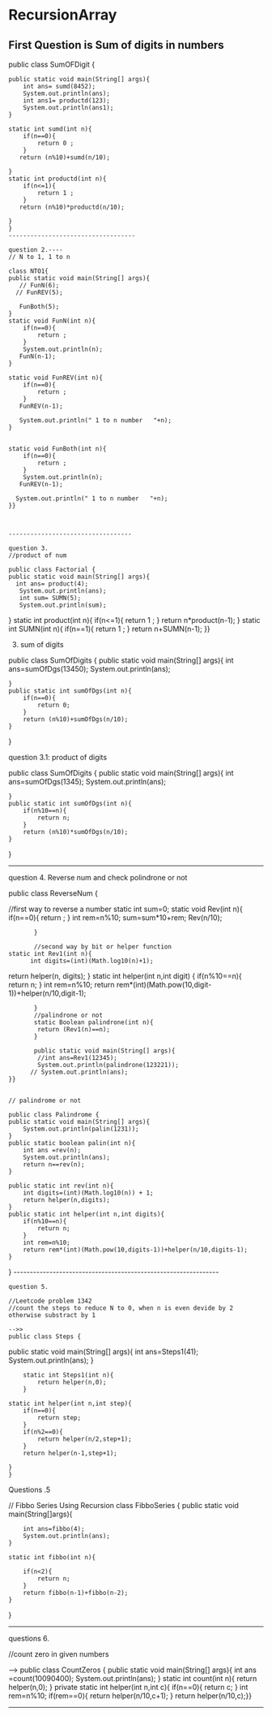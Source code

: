 # RecursionArray


First Question is Sum of digits in numbers
-----------
public class SumOFDigit {

    public static void main(String[] args){
        int ans= sumd(8452);
        System.out.println(ans);
        int ans1= productd(123);
        System.out.println(ans1);
    }
    
    static int sumd(int n){
        if(n==0){
            return 0 ;
        }
       return (n%10)+sumd(n/10);

    }
    static int productd(int n){
        if(n<=1){
            return 1 ;
        }
       return (n%10)*productd(n/10);

    }
    }
    ----------------------------------- 
    
    question 2.----
    // N to 1, 1 to n
    
    class NTO1{
    public static void main(String[] args){
       // FunN(6);
      // FunREV(5);

       FunBoth(5);
    }
    static void FunN(int n){
        if(n==0){
            return ;
        }
        System.out.println(n);
       FunN(n-1);
    }

    static void FunREV(int n){
        if(n==0){
            return ;
        }
       FunREV(n-1);
     
       System.out.println(" 1 to n number   "+n);
    }


    static void FunBoth(int n){
        if(n==0){
            return ;
        }
        System.out.println(n);
       FunREV(n-1);
     
      System.out.println(" 1 to n number   "+n);
    }}
    
    
    
    ----------------------------------
    
    question 3.
    //product of num
    
    public class Factorial {
    public static void main(String[] args){
      int ans= product(4);
       System.out.println(ans);
       int sum= SUMN(5);
       System.out.println(sum);
}
    static int product(int n){
        if(n<=1){
            return 1 ;
        }
       return n*product(n-1);
 }
    static int SUMN(int n){
        if(n==1){
            return 1 ;
        }
       return n+SUMN(n-1);
}}

3. sum of digits 

public class SumOfDigits {
    public static void main(String[] args){
        int ans=sumOfDgs(13450);
        System.out.println(ans);

    }
    public static int sumOfDgs(int n){
        if(n==0){
            return 0;
        }
        return (n%10)+sumOfDgs(n/10);
    }
    
}



question 3.1: product of digits

public class SumOfDigits {
    public static void main(String[] args){
        int ans=sumOfDgs(1345);
        System.out.println(ans);

    }
    public static int sumOfDgs(int n){
        if(n%10==n){
            return n;
        }
        return (n%10)*sumOfDgs(n/10);
    }
    
}


----------------------------

question 4.
Reverse num and check polindrone or not

public class ReverseNum {
   
   //first way to reverse a number 
    static int sum=0;
    static void Rev(int n){
        if(n==0){
            return ; }
            int rem=n%10;
            sum=sum*10+rem;
            Rev(n/10);

           }  
           
           //second way by bit or helper function
    static int Rev1(int n){
          int digits=(int)(Math.log10(n)+1);
return helper(n, digits);
           } 
           static int helper(int n,int digit)
           {
            if(n%10==n){
                return n;
            }
            int rem=n%10;
            return rem*(int)(Math.pow(10,digit-1))+helper(n/10,digit-1);

           }
           //palindrone or not 
           static Boolean palindrone(int n){
            return (Rev1(n)==n);
           }

           public static void main(String[] args){
            //int ans=Rev1(12345);
            System.out.println(palindrone(123221));
          // System.out.println(ans);
    }}
    
    
    // palindrome or not 
    
    public class Palindrome {
    public static void main(String[] args){
        System.out.println(palin(1231));
    }
    public static boolean palin(int n){
        int ans =rev(n);
        System.out.println(ans);
        return n==rev(n);
    }
    
    public static int rev(int n){
        int digits=(int)(Math.log10(n)) + 1;
        return helper(n,digits);
    }
    public static int helper(int n,int digits){
        if(n%10==n){
            return n;
        }
        int rem=n%10;
        return rem*(int)(Math.pow(10,digits-1))+helper(n/10,digits-1);
    }
}
    ---------------------------------------------------------------
    
    question 5.
    
    //Leetcode problem 1342
    //count the steps to reduce N to 0, when n is even devide by 2 otherwise substract by 1
    
    -->>
    public class Steps {
  
public static void main(String[] args){
            int ans=Steps1(41);
            System.out.println(ans);
        }
    
        static int Steps1(int n){
            return helper(n,0);
        }
    
    static int helper(int n,int step){
        if(n==0){
            return step;
        }
        if(n%2==0){
            return helper(n/2,step+1);
        }
        return helper(n-1,step+1);
    
    }
    }
    



Questions .5

//  Fibbo Series Using Recursion
class FibboSeries
{
    public static void main(String[]args){

        int ans=fibbo(4);
        System.out.println(ans);
    }
    
    static int fibbo(int n){

        if(n<2){
            return n;
        }
        return fibbo(n-1)+fibbo(n-2);
    }
}

------------------------------

questions 6.

//count zero in given numbers

-->
public class CountZeros {
    public static void main(String[] args){
        int ans =count(10090400);
        System.out.println(ans);
    }
    static int count(int n){
        return helper(n,0);
    }
    private static int helper(int n,int c){
        if(n==0){
            return c;
        }
       int rem=n%10;
       if(rem==0){
        return helper(n/10,c+1);
       }
       return helper(n/10,c);}}

-----------------------------





    
